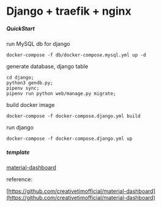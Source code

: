 # Django + traefik + nginx

##### QuickStart

run MySQL db for django
	
    docker-compose -f db/docker-compose.mysql.yml up -d

generate database, django table

    cd django;
    python3 gendb.py;
    pipenv sync;
    pipenv run python web/manage.py migrate;

build docker image
	
    docker-compose -f docker-compose.django.yml build
    
run django

    docker-compose -f docker-compose.django.yml up

##### template

[material-dashboard](https://www.creative-tim.com/product/material-dashboard)

reference: 

[https://github.com/creativetimofficial/material-dashboard](https://github.com/creativetimofficial/material-dashboard)

